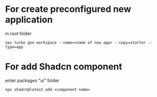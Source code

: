# For create preconfigured new application

in root folder

```
npx turbo gen workspace --name=<name of new app> --copy=starter --type=app
```

# For add Shadcn component

enter packages "ui" folder

```
npx shadcn@latest add <component name>
```
